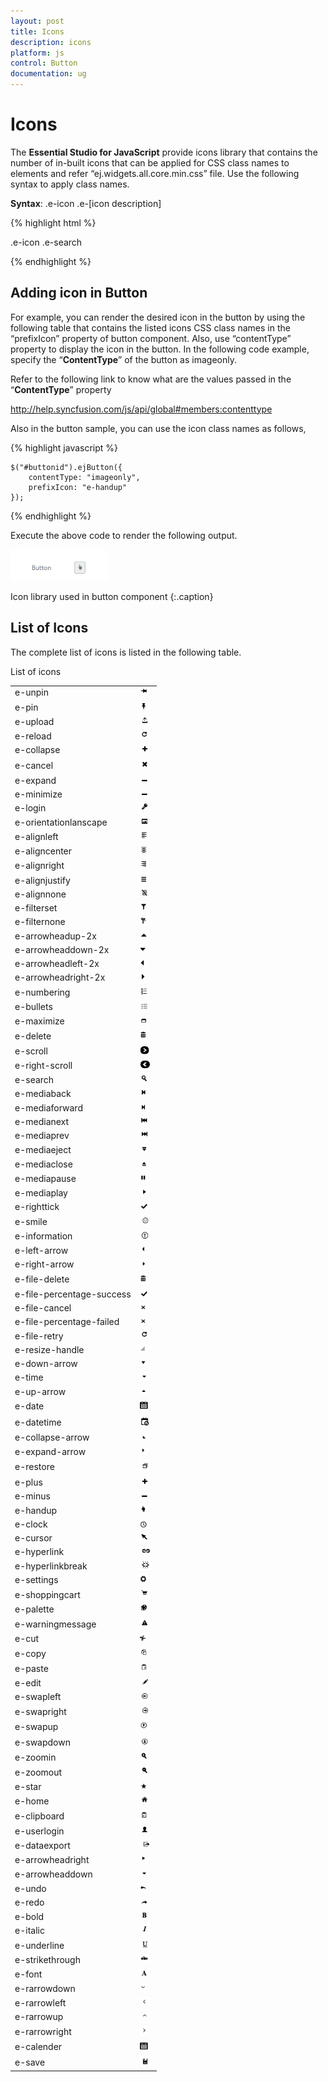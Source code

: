 ```yaml
---
layout: post
title: Icons
description: icons
platform: js
control: Button
documentation: ug
---
```


# Icons

The **Essential Studio for JavaScript** provide icons library that contains the number of in-built icons that can be applied for CSS class names to elements and refer “ej.widgets.all.core.min.css” file. Use the following syntax to apply class names.

**Syntax**: .e-icon .e-[icon description]

{% highlight html %}

.e-icon .e-search

{% endhighlight %}

## Adding icon in Button

For example, you can render the desired icon in the button by using the following table that contains the listed icons CSS class names in the “prefixIcon” property of button component. Also, use “contentType” property to display the icon in the button. In the following code example, specify the “**ContentType**” of the button as imageonly.    

Refer to the following link to know what are the values passed in the “**ContentType**” property

<http://help.syncfusion.com/js/api/global#members:contenttype>


Also in the button sample, you can use the icon class names as follows,

{% highlight javascript %}

    $("#buttonid").ejButton({
        contentType: "imageonly",
        prefixIcon: "e-handup"
    });

{% endhighlight %}

Execute the above code to render the following output.

![](/js/Button/Icons_images/Icons_img1.png)

Icon library used in button component
{:.caption}

## List of Icons

The complete list of icons is listed in the following table.

List of icons

<table>
    <tr>
        <td>
            e-unpin
        </td>
        <td>
            <img src="Icons_images\Icons_img2.png" alt="" width="15pt" height="14pt">
        </td>
    </tr>
    <tr>
        <td>
            e-pin
        </td>
        <td>
            <img src="Icons_images\Icons_img3.png" alt="" width="14pt" height="16pt">
        </td>
    </tr>
    <tr>
        <td>
            e-upload
        </td>
        <td>
            <img src="Icons_images\Icons_img4.png" alt="" width="17pt" height="15pt">
        </td>
    </tr>
    <tr>
        <td>
            e-reload
        </td>
        <td>
            <img src="Icons_images\Icons_img5.png" alt="" width="16pt" height="14pt">
        </td>
    </tr>
    <tr>
        <td>
            e-collapse
        </td>
        <td>
            <img src="Icons_images\Icons_img6.png" alt="" width="15pt" height="14pt">
        </td>
    </tr>
    <tr>
        <td>
            e-cancel
        </td>
        <td>
            <img src="Icons_images\Icons_img7.png" alt="" width="15pt" height="18pt">
        </td>
    </tr>
    <tr>
        <td>
            e-expand
        </td>
        <td>
            <img src="Icons_images\Icons_img8.png" alt="" width="16pt" height="10pt">
        </td>
    </tr>
    <tr>
        <td>
            e-minimize
        </td>
        <td>
            <img src="Icons_images\Icons_img9.png" alt="" width="16pt" height="10pt">
        </td>
    </tr>
    <tr>
        <td>
            e-login
        </td>
        <td>
            <img src="Icons_images\Icons_img10.png" alt="" width="16pt" height="14pt">
        </td>
    </tr>
    <tr>
        <td>
            e-orientationlanscape
        </td>
        <td>
            <img src="Icons_images\Icons_img11.png" alt="" width="15pt" height="14pt">
        </td>
    </tr>
    <tr>
        <td>
            e-alignleft
        </td>
        <td>
            <img src="Icons_images\Icons_img12.png" alt="" width="15pt" height="16pt">
        </td>
    </tr>
    <tr>
        <td>
            e-aligncenter
        </td>
        <td>
            <img src="Icons_images\Icons_img13.png" alt="" width="14pt" height="14pt">
        </td>
    </tr>
    <tr>
        <td>
            e-alignright
        </td>
        <td>
            <img src="Icons_images\Icons_img14.png" alt="" width="15pt" height="16pt">
        </td>
    </tr>
    <tr>
        <td>
            e-alignjustify
        </td>
        <td>
            <img src="Icons_images\Icons_img15.png" alt="" width="13pt" height="14pt">
        </td>
    </tr>
    <tr>
        <td>
            e-alignnone
        </td>
        <td>
            <img src="Icons_images\Icons_img16.png" alt="" width="16pt" height="14pt">
        </td>
    </tr>
    <tr>
        <td>
            e-filterset
        </td>
        <td>
            <img src="Icons_images\Icons_img17.png" alt="" width="14pt" height="14pt">
        </td>
    </tr>
    <tr>
        <td>
            e-filternone
        </td>
        <td>
            <img src="Icons_images\Icons_img18.png" alt="" width="11pt" height="13pt">
        </td>
    </tr>
    <tr>
        <td>
            e-arrowheadup-2x
        </td>
        <td>
            <img src="Icons_images\Icons_img19.png" alt="" width="14pt" height="13pt">
        </td>
    </tr>
    <tr>
        <td>
            e-arrowheaddown-2x
        </td>
        <td>
            <img src="Icons_images\Icons_img20.png" alt="" width="12pt" height="14pt">
        </td>
    </tr>
    <tr>
        <td>
            e-arrowheadleft-2x
        </td>
        <td>
            <img src="Icons_images\Icons_img21.png" alt="" width="10pt" height="12pt">
        </td>
    </tr>
    <tr>
        <td>
            e-arrowheadright-2x
        </td>
        <td>
            <img src="Icons_images\Icons_img22.png" alt="" width="10pt" height="14pt">
        </td>
    </tr>
    <tr>
        <td>
            e-numbering
        </td>
        <td>
            <img src="Icons_images\Icons_img23.png" alt="" width="14pt" height="16pt">
        </td>
    </tr>
    <tr>
        <td>
            e-bullets
        </td>
        <td>
            <img src="Icons_images\Icons_img24.png" alt="" width="14pt" height="15pt">
        </td>
    </tr>
    <tr>
        <td>
            e-maximize
        </td>
        <td>
            <img src="Icons_images\Icons_img25.png" alt="" width="13pt" height="12pt">
        </td>
    </tr>
    <tr>
        <td>
            e-delete
        </td>
        <td>
            <img src="Icons_images\Icons_img26.png" alt="" width="12pt" height="17pt">
        </td>
    </tr>
    <tr>
        <td>
            e-scroll
        </td>
        <td>
            <img src="Icons_images\Icons_img27.png" alt="" width="15pt" height="14pt">
        </td>
    </tr>
    <tr>
        <td>
            e-right-scroll
        </td>
        <td>
            <img src="Icons_images\Icons_img28.png" alt="" width="16pt" height="16pt">
        </td>
    </tr>
    <tr>
        <td>
            e-search
        </td>
        <td>
            <img src="Icons_images\Icons_img29.png" alt="" width="15pt" height="14pt">
        </td>
    </tr>
    <tr>
        <td>
            e-mediaback
        </td>
        <td>
            <img src="Icons_images\Icons_img30.png" alt="" width="13pt" height="14pt">
        </td>
    </tr>
    <tr>
        <td>
            e-mediaforward
        </td>
        <td>
            <img src="Icons_images\Icons_img31.png" alt="" width="11pt" height="14pt">
        </td>
    </tr>
    <tr>
        <td>
            e-medianext
        </td>
        <td>
            <img src="Icons_images\Icons_img32.png" alt="" width="15pt" height="14pt">
        </td>
    </tr>
    <tr>
        <td>
            e-mediaprev
        </td>
        <td>
            <img src="Icons_images\Icons_img33.png" alt="" width="15pt" height="14pt">
        </td>
    </tr>
    <tr>
        <td>
            e-mediaeject
        </td>
        <td>
            <img src="Icons_images\Icons_img34.png" alt="" width="14pt" height="15pt">
        </td>
    </tr>
    <tr>
        <td>
            e-mediaclose
        </td>
        <td>
            <img src="Icons_images\Icons_img35.png" alt="" width="14pt" height="15pt">
        </td>
    </tr>
    <tr>
        <td>
            e-mediapause
        </td>
        <td>
            <img src="Icons_images\Icons_img36.png" alt="" width="12pt" height="13pt">
        </td>
    </tr>
    <tr>
        <td>
            e-mediaplay
        </td>
        <td>
            <img src="Icons_images\Icons_img37.png" alt="" width="14pt" height="15pt">
        </td>
    </tr>
    <tr>
        <td>
            e-righttick
        </td>
        <td>
            <img src="Icons_images\Icons_img38.png" alt="" width="15pt" height="12pt">
        </td>
    </tr>
    <tr>
        <td>
            e-smile
        </td>
        <td>
            <img src="Icons_images\Icons_img39.png" alt="" width="16pt" height="16pt">
        </td>
    </tr>
    <tr>
        <td>
            e-information
        </td>
        <td>
            <img src="Icons_images\Icons_img40.png" alt="" width="16pt" height="15pt">
        </td>
    </tr>
    <tr>
        <td>
            e-left-arrow
        </td>
        <td>
            <img src="Icons_images\Icons_img41.png" alt="" width="12pt" height="14pt">
        </td>
    </tr>
    <tr>
        <td>
            e-right-arrow
        </td>
        <td>
            <img src="Icons_images\Icons_img42.png" alt="" width="10pt" height="13pt">
        </td>
    </tr>
    <tr>
        <td>
            e-file-delete
        </td>
        <td>
            <img src="Icons_images\Icons_img43.png" alt="" width="12pt" height="17pt">
        </td>
    </tr>
    <tr>
        <td>
            e-file-percentage-success
        </td>
        <td>
            <img src="Icons_images\Icons_img44.png" alt="" width="15pt" height="12pt">
        </td>
    </tr>
    <tr>
        <td>
            e-file-cancel
        </td>
        <td>
            <img src="Icons_images\Icons_img45.png" alt="" width="11pt" height="13pt">
        </td>
    </tr>
    <tr>
        <td>
            e-file-percentage-failed
        </td>
        <td>
            <img src="Icons_images\Icons_img46.png" alt="" width="11pt" height="13pt">
        </td>
    </tr>
    <tr>
        <td>
            e-file-retry
        </td>
        <td>
            <img src="Icons_images\Icons_img47.png" alt="" width="16pt" height="14pt">
        </td>
    </tr>
    <tr>
        <td>
            e-resize-handle
        </td>
        <td>
            <img src="Icons_images\Icons_img48.png" alt="" width="12pt" height="14pt">
        </td>
    </tr>
    <tr>
        <td>
            e-down-arrow
        </td>
        <td>
            <img src="Icons_images\Icons_img49.png" alt="" width="14pt" height="12pt">
        </td>
    </tr>
    <tr>
        <td>
            e-time
        </td>
        <td>
            <img src="Icons_images\Icons_img50.png" alt="" width="13pt" height="14pt">
        </td>
    </tr>
    <tr>
        <td>
            e-up-arrow
        </td>
        <td>
            <img src="Icons_images\Icons_img51.png" alt="" width="12pt" height="12pt">
        </td>
    </tr>
    <tr>
        <td>
            e-date
        </td>
        <td>
            <img src="Icons_images\Icons_img52.png" alt="" width="14pt" height="17pt">
        </td>
    </tr>
    <tr>
        <td>
            e-datetime
        </td>
        <td>
            <img src="Icons_images\Icons_img53.png" alt="" width="16pt" height="18pt">
        </td>
    </tr>
    <tr>
        <td>
            e-collapse-arrow
        </td>
        <td>
            <img src="Icons_images\Icons_img54.png" alt="" width="13pt" height="11pt">
        </td>
    </tr>
    <tr>
        <td>
            e-expand-arrow
        </td>
        <td>
            <img src="Icons_images\Icons_img55.png" alt="" width="12pt" height="14pt">
        </td>
    </tr>
    <tr>
        <td>
            e-restore
        </td>
        <td>
            <img src="Icons_images\Icons_img56.png" alt="" width="16pt" height="19pt">
        </td>
    </tr>
    <tr>
        <td>
            e-plus
        </td>
        <td>
            <img src="Icons_images\Icons_img57.png" alt="" width="15pt" height="14pt">
        </td>
    </tr>
    <tr>
        <td>
            e-minus
        </td>
        <td>
            <img src="Icons_images\Icons_img58.png" alt="" width="16pt" height="10pt">
        </td>
    </tr>
    <tr>
        <td>
            e-handup
        </td>
        <td>
            <img src="Icons_images\Icons_img59.png" alt="" width="12pt" height="14pt">
        </td>
    </tr>
    <tr>
        <td>
            e-clock
        </td>
        <td>
            <img src="Icons_images\Icons_img60.png" alt="" width="13pt" height="11pt">
        </td>
    </tr>
    <tr>
        <td>
            e-cursor
        </td>
        <td>
            <img src="Icons_images\Icons_img61.png" alt="" width="14pt" height="14pt">
        </td>
    </tr>
    <tr>
        <td>
            e-hyperlink
        </td>
        <td>
            <img src="Icons_images\Icons_img62.png" alt="" width="20pt" height="12pt">
        </td>
    </tr>
    <tr>
        <td>
            e-hyperlinkbreak
        </td>
        <td>
            <img src="Icons_images\Icons_img63.png" alt="" width="20pt" height="14pt">
        </td>
    </tr>
    <tr>
        <td>
            e-settings
        </td>
        <td>
            <img src="Icons_images\Icons_img64.png" alt="" width="13pt" height="14pt">
        </td>
    </tr>
    <tr>
        <td>
            e-shoppingcart
        </td>
        <td>
            <img src="Icons_images\Icons_img65.png" alt="" width="16pt" height="17pt">
        </td>
    </tr>
    <tr>
        <td>
            e-palette
        </td>
        <td>
            <img src="Icons_images\Icons_img66.png" alt="" width="14pt" height="14pt">
        </td>
    </tr>
    <tr>
        <td>
            e-warningmessage
        </td>
        <td>
            <img src="Icons_images\Icons_img67.png" alt="" width="15pt" height="16pt">
        </td>
    </tr>
    <tr>
        <td>
            e-cut
        </td>
        <td>
            <img src="Icons_images\Icons_img68.png" alt="" width="13pt" height="14pt">
        </td>
    </tr>
    <tr>
        <td>
            e-copy
        </td>
        <td>
            <img src="Icons_images\Icons_img69.png" alt="" width="14pt" height="17pt">
        </td>
    </tr>
    <tr>
        <td>
            e-paste
        </td>
        <td>
            <img src="Icons_images\Icons_img70.png" alt="" width="14pt" height="15pt">
        </td>
    </tr>
    <tr>
        <td>
            e-edit
        </td>
        <td>
            <img src="Icons_images\Icons_img71.png" alt="" width="18pt" height="13pt">
        </td>
    </tr>
    <tr>
        <td>
            e-swapleft
        </td>
        <td>
            <img src="Icons_images\Icons_img72.png" alt="" width="16pt" height="15pt">
        </td>
    </tr>
    <tr>
        <td>
            e-swapright
        </td>
        <td>
            <img src="Icons_images\Icons_img73.png" alt="" width="16pt" height="15pt">
        </td>
    </tr>
    <tr>
        <td>
            e-swapup
        </td>
        <td>
            <img src="Icons_images\Icons_img74.png" alt="" width="16pt" height="17pt">
        </td>
    </tr>
    <tr>
        <td>
            e-swapdown
        </td>
        <td>
            <img src="Icons_images\Icons_img75.png" alt="" width="16pt" height="17pt">
        </td>
    </tr>
    <tr>
        <td>
            e-zoomin
        </td>
        <td>
            <img src="Icons_images\Icons_img76.png" alt="" width="14pt" height="14pt">
        </td>
    </tr>
    <tr>
        <td>
            e-zoomout
        </td>
        <td>
            <img src="Icons_images\Icons_img77.png" alt="" width="16pt" height="17pt">
        </td>
    </tr>
    <tr>
        <td>
            e-star
        </td>
        <td>
            <img src="Icons_images\Icons_img78.png" alt="" width="12pt" height="11pt">
        </td>
    </tr>
    <tr>
        <td>
            e-home
        </td>
        <td>
            <img src="Icons_images\Icons_img79.png" alt="" width="16pt" height="14pt">
        </td>
    </tr>
    <tr>
        <td>
            e-clipboard
        </td>
        <td>
            <img src="Icons_images\Icons_img80.png" alt="" width="14pt" height="18pt">
        </td>
    </tr>
    <tr>
        <td>
            e-userlogin
        </td>
        <td>
            <img src="Icons_images\Icons_img81.png" alt="" width="15pt" height="14pt">
        </td>
    </tr>
    <tr>
        <td>
            e-dataexport
        </td>
        <td>
            <img src="Icons_images\Icons_img82.png" alt="" width="19pt" height="15pt">
        </td>
    </tr>
    <tr>
        <td>
            e-arrowheadright
        </td>
        <td>
            <img src="Icons_images\Icons_img83.png" alt="" width="14pt" height="15pt">
        </td>
    </tr>
    <tr>
        <td>
            e-arrowheaddown
        </td>
        <td>
            <img src="Icons_images\Icons_img84.png" alt="" width="13pt" height="14pt">
        </td>
    </tr>
    <tr>
        <td>
            e-undo
        </td>
        <td>
            <img src="Icons_images\Icons_img85.png" alt="" width="13pt" height="15pt">
        </td>
    </tr>
    <tr>
        <td>
            e-redo
        </td>
        <td>
            <img src="Icons_images\Icons_img86.png" alt="" width="16pt" height="13pt">
        </td>
    </tr>
    <tr>
        <td>
            e-bold
        </td>
        <td>
            <img src="Icons_images\Icons_img87.png" alt="" width="14pt" height="14pt">
        </td>
    </tr>
    <tr>
        <td>
            e-italic
        </td>
        <td>
            <img src="Icons_images\Icons_img88.png" alt="" width="16pt" height="14pt">
        </td>
    </tr>
    <tr>
        <td>
            e-underline
        </td>
        <td>
            <img src="Icons_images\Icons_img89.png" alt="" width="17pt" height="17pt">
        </td>
    </tr>
    <tr>
        <td>
            e-strikethrough
        </td>
        <td>
            <img src="Icons_images\Icons_img90.png" alt="" width="16pt" height="14pt">
        </td>
    </tr>
    <tr>
        <td>
            e-font
        </td>
        <td>
            <img src="Icons_images\Icons_img91.png" alt="" width="15pt" height="15pt">
        </td>
    </tr>
    <tr>
        <td>
            e-rarrowdown
        </td>
        <td>
            <img src="Icons_images\Icons_img92.png" alt="" width="11pt" height="13pt">
        </td>
    </tr>
    <tr>
        <td>
            e-rarrowleft
        </td>
        <td>
            <img src="Icons_images\Icons_img93.png" alt="" width="16pt" height="15pt">
        </td>
    </tr>
    <tr>
        <td>
            e-rarrowup
        </td>
        <td>
            <img src="Icons_images\Icons_img94.png" alt="" width="14pt" height="11pt">
        </td>
    </tr>
    <tr>
        <td>
            e-rarrowright
        </td>
        <td>
            <img src="Icons_images\Icons_img95.png" alt="" width="14pt" height="16pt">
        </td>
    </tr>
    <tr>
        <td>
            e-calender
        </td>
        <td>
            <img src="Icons_images\Icons_img96.png" alt="" width="14pt" height="17pt">
        </td>
    </tr>
    <tr>
        <td>
            e-save
        </td>
        <td>
            <img src="Icons_images\Icons_img97.png" alt="" width="17pt" height="16pt">
        </td>
    </tr>
</table>